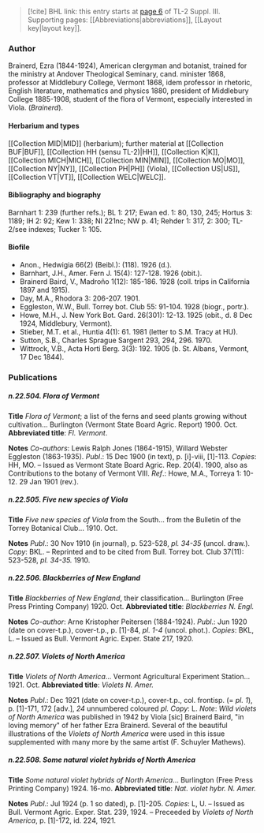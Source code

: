 > [!cite] BHL link: this entry starts at [page 6](https://www.biodiversitylibrary.org/item/103861#page/16/mode/1up) of TL-2 Suppl. III.
> Supporting pages: [[Abbreviations|abbreviations]], [[Layout key|layout key]].

### Author

Brainerd, Ezra (1844-1924), American clergyman and botanist, trained for the ministry at Andover Theological Seminary, cand. minister 1868, professor at Middlebury College, Vermont 1868, idem professor in rhetoric, English literature, mathematics and physics 1880, president of Middlebury College 1885-1908, student of the flora of Vermont, especially interested in Viola. (*Brainerd*).

#### Herbarium and types

[[Collection MID|MID]] (herbarium); further material at [[Collection BUF|BUF]], [[Collection HH (sensu TL-2)|HH]], [[Collection K|K]], [[Collection MICH|MICH]], [[Collection MIN|MIN]], [[Collection MO|MO]], [[Collection NY|NY]], [[Collection PH|PH]] (Viola), [[Collection US|US]], [[Collection VT|VT]], [[Collection WELC|WELC]].

#### Bibliography and biography

Barnhart 1: 239 (further refs.); BL 1: 217; Ewan ed. 1: 80, 130, 245; Hortus 3: 1189; IH 2: 92; Kew 1: 338; NI 221nc; NW p. 41; Rehder 1: 317, 2: 300; TL-2/see indexes; Tucker 1: 105.

#### Biofile

- Anon., Hedwigia 66(2) (Beibl.): (118). 1926 (d.).
- Barnhart, J.H., Amer. Fern J. 15(4): 127-128. 1926 (obit.).
- Brainerd Baird, V., Madroño 1(12): 185-186. 1928 (coll. trips in California 1897 and 1915).
- Day, M.A., Rhodora 3: 206-207. 1901.
- Eggleston, W.W., Bull. Torrey bot. Club 55: 91-104. 1928 (biogr., portr.).
- Howe, M.H., J. New York Bot. Gard. 26(301): 12-13. 1925 (obit., d. 8 Dec 1924, Middlebury, Vermont).
- Stieber, M.T. et al., Huntia 4(1): 61. 1981 (letter to S.M. Tracy at HU).
- Sutton, S.B., Charles Sprague Sargent 293, 294, 296. 1970.
- Wittrock, V.B., Acta Horti Berg. 3(3): 192. 1905 (b. St. Albans, Vermont, 17 Dec 1844).

### Publications

##### n.22.504. Flora of Vermont

**Title**
*Flora of Vermont*; a list of the ferns and seed plants growing without cultivation... Burlington (Vermont State Board Agric. Report) 1900. Oct.
**Abbreviated title**: *Fl. Vermont*.

**Notes**
*Co-authors*: Lewis Ralph Jones (1864-1915), Willard Webster Eggleston (1863-1935).
*Publ*.: 15 Dec 1900 (in text), p. \[i\]-viii, \[1\]-113. *Copies*: HH, MO. – Issued as Vermont State Board Agric. Rep. 20(4). 1900, also as Contributions to the botany of Vermont VIII.
*Ref*.: Howe, M.A., Torreya 1: 10-12. 29 Jan 1901 (rev.).

##### n.22.505. Five new species of Viola

**Title**
*Five new species of Viola* from the South... from the Bulletin of the Torrey Botanical Club... 1910. Oct.

**Notes**
*Publ*.: 30 Nov 1910 (in journal), p. 523-528, *pl. 34-35* (uncol. draw.). *Copy*: BKL. – Reprinted and to be cited from Bull. Torrey bot. Club 37(11): 523-528, *pl. 34-35.* 1910.

##### n.22.506. Blackberries of New England

**Title**
*Blackberries of New England*, their classification... Burlington (Free Press Printing Company) 1920. Oct.
**Abbreviated title**: *Blackberries N. Engl.*

**Notes**
*Co-author*: Arne Kristopher Peitersen (1884-1924).
*Publ*.: Jun 1920 (date on cover-t.p.), cover-t.p., p. \[1\]-84, *pl. 1-4* (uncol. phot.). *Copies*: BKL, L. – Issued as Bull. Vermont Agric. Exper. State 217, 1920.

##### n.22.507. Violets of North America

**Title**
*Violets of North America*... Vermont Agricultural Experiment Station... 1921. Oct.
**Abbreviated title**: *Violets N. Amer.*

**Notes**
*Publ*.: Dec 1921 (date on cover-t.p.), cover-t.p., col. frontisp. (= *pl. 1*), p. \[1\]-171, 172 \[adv.\], *24* unnumbered coloured *pl. Copy*: L.
*Note*: *Wild violets of North America* was published in 1942 by Viola \[sic\] Brainerd Baird, "in loving memory" of her father Ezra Brainerd. Several of the beautiful illustrations of the *Violets of North America* were used in this issue supplemented with many more by the same artist (F. Schuyler Mathews).

##### n.22.508. Some natural violet hybrids of North America

**Title**
*Some natural violet hybrids of North America*... Burlington (Free Press Printing Company) 1924. 16-mo.
**Abbreviated title**: *Nat. violet hybr. N. Amer.*

**Notes**
*Publ*.: Jul 1924 (p. 1 so dated), p. \[1\]-205. *Copies*: L, U. – Issued as Bull. Vermont Agric. Exper. Stat. 239, 1924. – Preceeded by *Violets of North America*, p. \[1\]-172, id. 224, 1921.

